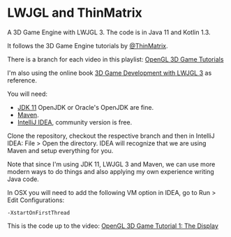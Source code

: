 # LWJGL and ThinMatrix
A 3D Game Engine with LWJGL 3. The code is in Java 11 and Kotlin 1.3.

It follows the 3D Game Engine tutorials by [@ThinMatrix](https://twitter.com/ThinMatrix).

There is a branch for each video in this playlist: [OpenGL 3D Game Tutorials](https://www.youtube.com/playlist?list=PLRIWtICgwaX0u7Rf9zkZhLoLuZVfUksDP)

I'm also using the online book [3D Game Development with LWJGL 3](https://ahbejarano.gitbook.io/lwjglgamedev/) as reference.

You will need:
* [JDK 11](https://openjdk.java.net/) OpenJDK or Oracle's OpenJDK are fine.  
* [Maven](https://maven.apache.org/).
* [IntelliJ IDEA](https://www.jetbrains.com/idea/), community version is free.

Clone the repository, checkout the respective branch and then in IntelliJ IDEA: File > Open the directory. IDEA will 
recognize that we are using Maven and setup everything for you.

Note that since I'm using JDK 11, LWJGL 3 and Maven, we can use more modern ways to do things and also 
applying my own experience writing Java code.

In OSX you will need to add the following VM option in IDEA, go to Run > Edit Configurations:
```
-XstartOnFirstThread
```

This is the code up to the video: [OpenGL 3D Game Tutorial 1: The Display](https://youtu.be/VS8wlS9hF8E)